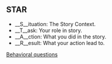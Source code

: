 ## STAR
* __S__ituation: The Story Context.
* __T__ask: Your role in story.
* __A__ction: What you did in the story.
* __R__esult: What your action lead to.

[Behavioral questions](https://www.indeed.com/career-advice/interviewing/how-to-prepare-for-a-behavioral-interview)
